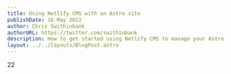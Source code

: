 ```yaml
---
title: Using Netlify CMS with an Astro site
publishDate: 16 May 2022
author: Chris Swithinbank
authorURL: https://twitter.com/swithinbank
description: How to get started using Netlify CMS to manage your Astro site’s content
layout: ../../layouts/BlogPost.astro
---
```


22
